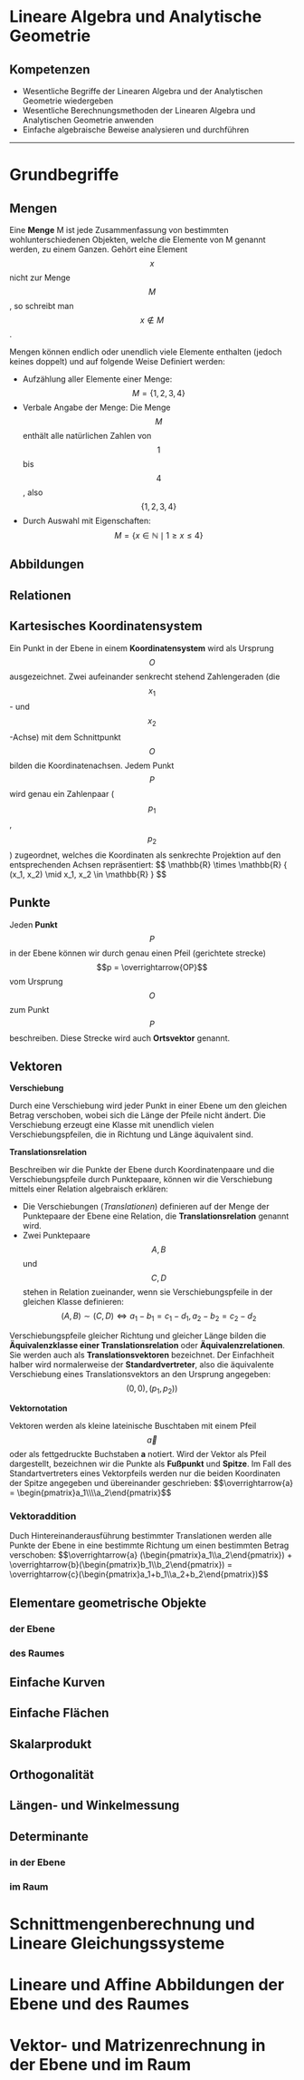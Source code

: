 <script src="https://cdn.mathjax.org/mathjax/latest/MathJax.js?config=TeX-AMS-MML_HTMLorMML" type="text/javascript"></script>

# Lineare Algebra und Analytische Geometrie

## Kompetenzen

- Wesentliche Begriffe der Linearen Algebra und der Analytischen Geometrie wiedergeben
- Wesentliche Berechnungsmethoden der Linearen Algebra und Analytischen Geometrie anwenden
- Einfache algebraische Beweise analysieren und durchführen

---

# Grundbegriffe

## Mengen

Eine **Menge** M ist jede Zusammenfassung von bestimmten wohlunterschiedenen Objekten, welche die Elemente von M genannt werden, zu einem Ganzen. Gehört eine Element $$ x $$ nicht zur Menge $$ M $$, so schreibt man $$ x \notin M $$.

Mengen können endlich oder unendlich viele Elemente enthalten (jedoch keines doppelt) und auf folgende Weise Definiert werden:

- Aufzählung aller Elemente einer Menge: $$ M = \{ 1, 2, 3, 4 \} $$
- Verbale Angabe der Menge: Die Menge $$ M $$ enthält alle natürlichen Zahlen von $$ 1 $$ bis $$ 4 $$, also $$ \{ 1, 2, 3, 4 \} $$
- Durch Auswahl mit Eigenschaften: $$ M = \{ x \in \mathbb{N} \mid 1 \geq x \leq 4 \} $$

## Abbildungen

## Relationen

## Kartesisches Koordinatensystem

Ein Punkt in der Ebene in einem **Koordinatensystem** wird als Ursprung $$O$$ ausgezeichnet. Zwei aufeinander senkrecht stehend Zahlengeraden (die $$x_1$$- und $$x_2$$-Achse) mit dem Schnittpunkt $$O$$ bilden die Koordinatenachsen. Jedem Punkt $$P$$ wird genau ein Zahlenpaar ($$p_1$$, $$p_2$$) zugeordnet, welches die Koordinaten als senkrechte Projektion auf den entsprechenden Achsen repräsentiert: \$$ \mathbb{R} \times \mathbb{R} \{ (x_1, x_2) \mid x_1, x_2 \in \mathbb{R} \} $$

## Punkte

Jeden **Punkt** $$P$$ in der Ebene können wir durch genau einen Pfeil (gerichtete strecke) $$p = \overrightarrow{OP}$$ vom Ursprung $$O$$ zum Punkt $$P$$ beschreiben. Diese Strecke wird auch **Ortsvektor** genannt.

## Vektoren

**Verschiebung**

Durch eine Verschiebung wird jeder Punkt in einer Ebene um den gleichen Betrag verschoben, wobei sich die Länge der Pfeile nicht ändert. Die Verschiebung erzeugt eine Klasse mit unendlich vielen Verschiebungspfeilen, die in Richtung und Länge äquivalent sind.

**Translationsrelation**

Beschreiben wir die Punkte der Ebene durch Koordinatenpaare und die Verschiebungspfeile durch Punktepaare, können wir die Verschiebung mittels einer Relation algebraisch erklären:

- Die Verschiebungen (_Translationen_) definieren auf der Menge der Punktepaare der Ebene eine Relation, die **Translationsrelation** genannt wird.
- Zwei Punktepaare $$A, B$$ und $$C, D$$ stehen in Relation zueinander, wenn sie Verschiebungspfeile in der gleichen Klasse definieren: $$(A, B) \sim (C, D) \iff a_1 - b_1 = c_1 - d_1, a_2 - b_2 = c_2 - d_2$$

Verschiebungspfeile gleicher Richtung und gleicher Länge bilden die **Äquivalenzklasse einer Translationsrelation** oder **Äquivalenzrelationen**. Sie werden auch als **Translationsvektoren** bezeichnet. Der Einfachheit halber wird normalerweise der **Standardvertreter**, also die äquivalente Verschiebung eines Translationsvektors an den Ursprung angegeben: $$(0, 0), (p_1, p_2))$$

**Vektornotation**

Vektoren werden als kleine lateinische Buschtaben mit einem Pfeil $$\overrightarrow{a}$$ oder als fettgedruckte Buchstaben **a** notiert. Wird der Vektor als Pfeil dargestellt, bezeichnen wir die Punkte als **Fußpunkt** und **Spitze**. Im Fall des Standartvertreters eines Vektorpfeils werden nur die beiden Koordinaten der Spitze angegeben und übereinander geschrieben: \$$\overrightarrow{a} = \begin{pmatrix}a_1\\\\a_2\end{pmatrix}$$

### Vektoraddition

Duch Hintereinanderausführung bestimmter Translationen werden alle Punkte der Ebene in eine bestimmte Richtung um einen bestimmten Betrag verschoben: \$$\overrightarrow{a} (\begin{pmatrix}a_1\\a_2\end{pmatrix}) + \overrightarrow{b}(\begin{pmatrix}b_1\\b_2\end{pmatrix}) = \overrightarrow{c}(\begin{pmatrix}a_1+b_1\\a_2+b_2\end{pmatrix})$$

## Elementare geometrische Objekte

### der Ebene

### des Raumes

## Einfache Kurven

## Einfache Flächen

## Skalarprodukt

## Orthogonalität

## Längen- und Winkelmessung

## Determinante

### in der Ebene

### im Raum

# Schnittmengenberechnung und Lineare Gleichungssysteme

# Lineare und Affine Abbildungen der Ebene und des Raumes

# Vektor- und Matrizenrechnung in der Ebene und im Raum
